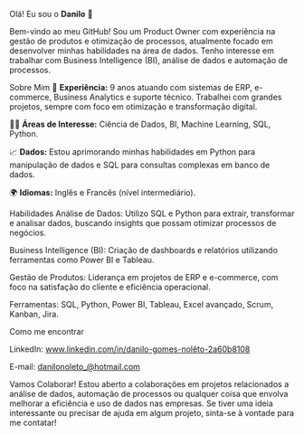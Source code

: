 Olá! Eu sou o **Danilo** 👋

Bem-vindo ao meu GitHub! Sou um Product Owner com experiência na gestão de produtos e otimização de processos, atualmente focado em desenvolver minhas habilidades na área de dados. Tenho interesse em trabalhar com Business Intelligence (BI), análise de dados e automação de processos.

Sobre Mim
💼 **Experiência:** 9 anos atuando com sistemas de ERP, e-commerce, Business Analytics e suporte técnico. Trabalhei com grandes projetos, sempre com foco em otimização e transformação digital.

🧑‍💻 **Áreas de Interesse:** Ciência de Dados, BI, Machine Learning, SQL, Python.

📈 **Dados:** Estou aprimorando minhas habilidades em Python para manipulação de dados e SQL para consultas complexas em banco de dados.

🌍 **Idiomas:** Inglês e Francês (nível intermediário).

Habilidades
Análise de Dados: Utilizo SQL e Python para extrair, transformar e analisar dados, buscando insights que possam otimizar processos de negócios.

Business Intelligence (BI): Criação de dashboards e relatórios utilizando ferramentas como Power BI e Tableau.

Gestão de Produtos: Liderança em projetos de ERP e e-commerce, com foco na satisfação do cliente e eficiência operacional.

Ferramentas: SQL, Python, Power BI, Tableau, Excel avançado, Scrum, Kanban, Jira.

Como me encontrar

LinkedIn: www.linkedin.com/in/danilo-gomes-nolêto-2a60b8108

E-mail: danilonoleto_@hotmail.com

Vamos Colaborar!
Estou aberto a colaborações em projetos relacionados a análise de dados, automação de processos ou qualquer coisa que envolva melhorar a eficiência e uso de dados nas empresas. Se tiver uma ideia interessante ou precisar de ajuda em algum projeto, sinta-se à vontade para me contatar!

<!---
dgnoleto/dgnoleto is a ✨ special ✨ repository because its `README.md` (this file) appears on your GitHub profile.
You can click the Preview link to take a look at your changes.
--->
